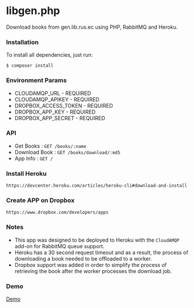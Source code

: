 # libgen.php
Download books from gen.lib.rus.ec using PHP, RabbitMQ and Heroku. 

### Installation
To install all dependencies, just run:
```
$ composer install
```

### Environment Params
* CLOUDAMQP_URL - REQUIRED
* CLOUDAMQP_APIKEY - REQUIRED
* DROPBOX_ACCESS_TOKEN - REQUIRED
* DROPBOX_APP_KEY - REQUIRED
* DROPBOX_APP_SECRET - REQUIRED

### API 
* Get Books : `GET /books/:name`
* Download Book : `GET /books/download/:md5`
* App Info : `GET /`

### Install Heroku
```
https://devcenter.heroku.com/articles/heroku-cli#download-and-install
```

### Create APP on Dropbox
```
https://www.dropbox.com/developers/apps
```

### Notes
* This app was designed to be deployed to Heroku with the `CloudAMQP` add-on for RabbitMQ queue support.
* Heroku has a 30 second request timeout and as a result, the process of downloading a book needed to be offloaded to a worker.
* Dropbox support was added in order to simplify the process of retrieving the book after the worker processes the download job.


### Demo
[Demo](https://genesis-backend.herokuapp.com)
